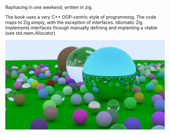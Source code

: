 Raytracing in one weekend, written in zig.

The book uses a very C++ OOP-centric style of programming. The code maps to Zig simply, with the exception of interfaces. Idiomatic Zig implements interfaces through manually defining and implenting a vtable (see std.mem.Allocator)

![/ Book one final image 1_14_1.png](1_14_1.png)

